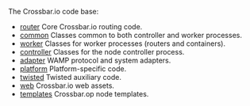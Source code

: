 The Crossbar.io code base:

* [router](router) Core Crossbar.io routing code.
* [common](common) Classes common to both controller and worker processes.
* [worker](worker) Classes for worker processes (routers and containers).
* [controller](node) Classes for the node controller process.
* [adapter](bridge) WAMP protocol and system adapters.
* [platform](platform) Platform-specific code.
* [twisted](common/twisted) Twisted auxiliary code.
* [web](web) Crossbar.io web assets.
* [templates](node/templates) Crossbar.op node templates.
